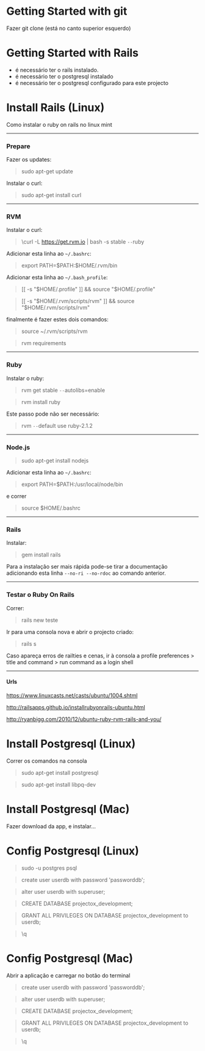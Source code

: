 # Getting Started with git

Fazer git clone (está no canto superior esquerdo)

# Getting Started with Rails

* é necessário ter o rails instalado.
* é necessário ter o postgresql instalado
* é necessário ter o postgresql configurado para este projecto

# Install Rails (Linux)

Como instalar o ruby on rails no linux mint

----------


### Prepare

Fazer os updates:
> sudo apt-get update

Instalar o curl:
> sudo apt-get install curl



----------


### RVM


Instalar o curl:
> \curl -L https://get.rvm.io | bash -s stable `--`ruby


Adicionar esta linha ao `~/.bashrc`:
> export PATH=\$PATH:$HOME/.rvm/bin

Adicionar esta linha ao `~/.bash_profile`:
> [[ -s "\$HOME/.profile" ]] && source "$HOME/.profile"

>[[ -s "\$HOME/.rvm/scripts/rvm" ]] && source "$HOME/.rvm/scripts/rvm"

finalmente é fazer estes dois comandos:
> source ~/.rvm/scripts/rvm

> rvm requirements

----------


### Ruby

Instalar o ruby:
>rvm get stable `--`autolibs=enable

>rvm install ruby

Este passo pode não ser necessário:
>rvm `--`default use ruby-2.1.2

----------


### Node.js

>sudo apt-get install nodejs

Adicionar esta linha ao `~/.bashrc`:
>export PATH=$PATH:/usr/local/node/bin

e correr
>source $HOME/.bashrc

----------


### Rails

Instalar:
>gem install rails

Para a instalação ser mais rápida pode-se tirar a documentação adicionando esta linha `--no-ri --no-rdoc` ao comando anterior.

----------


### Testar o Ruby On Rails


Correr:
>rails new teste

Ir para uma consola nova e abrir o projecto criado:
>rails s

Caso apareça erros de railties e cenas, ir à consola a profile preferences > title and command > run command as a login shell


----------


#### Urls

https://www.linuxcasts.net/casts/ubuntu/1004.shtml

http://railsapps.github.io/installrubyonrails-ubuntu.html

http://ryanbigg.com/2010/12/ubuntu-ruby-rvm-rails-and-you/


# Install Postgresql (Linux)

Correr os comandos na consola

>sudo apt-get install postgresql

>sudo apt-get install libpq-dev

# Install Postgresql (Mac)
Fazer download da app, e instalar...

# Config Postgresql (Linux)

>sudo -u postgres psql

>create user userdb with password 'passworddb';

>alter user userdb with superuser;

>CREATE DATABASE projectox_development;

>GRANT ALL PRIVILEGES ON DATABASE projectox_development to userdb;

>\q

# Config Postgresql (Mac)

Abrir a aplicação e carregar no botão do terminal

>create user userdb with password 'passworddb';

>alter user userdb with superuser;

>CREATE DATABASE projectox_development;

>GRANT ALL PRIVILEGES ON DATABASE projectox_development to userdb;

>\q

